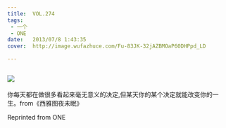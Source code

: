 ```yaml
---
title:	VOL.274
tags:
 - 一个
 - ONE
date:	2013/07/8 1:43:35
cover:	http://image.wufazhuce.com/Fu-83JK-32jAZBMOaP60DHPpd_LD

---
```

![](http://image.wufazhuce.com/Fu-83JK-32jAZBMOaP60DHPpd_LD)
---

你每天都在做很多看起来毫无意义的决定,但某天你的某个决定就能改变你的一生。from《西雅图夜未眠》
 
Reprinted from ONE
